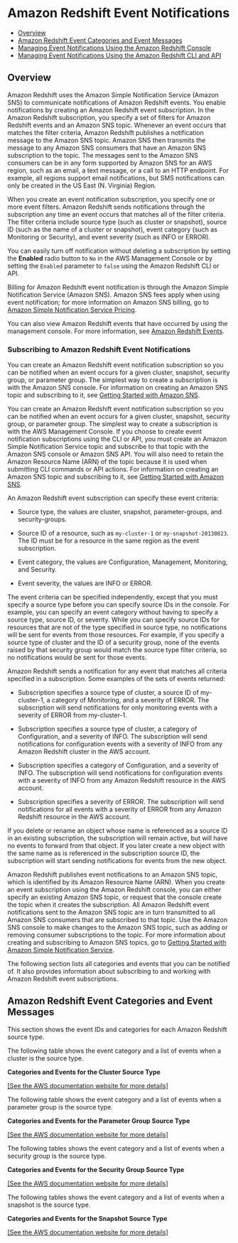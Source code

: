 # Amazon Redshift Event Notifications<a name="working-with-event-notifications"></a>


+ [Overview](#working-with-event-notifications-overview)
+ [Amazon Redshift Event Categories and Event Messages](#redshift-event-messages)
+ [Managing Event Notifications Using the Amazon Redshift Console](manage-event-notifications-console.md)
+ [Managing Event Notifications Using the Amazon Redshift CLI and API](manage-event-notifications-api-cli.md)

## Overview<a name="working-with-event-notifications-overview"></a>

 Amazon Redshift uses the Amazon Simple Notification Service \(Amazon SNS\) to communicate notifications of Amazon Redshift events\. You enable notifications by creating an Amazon Redshift event subscription\. In the Amazon Redshift subscription, you specify a set of filters for Amazon Redshift events and an Amazon SNS topic\. Whenever an event occurs that matches the filter criteria, Amazon Redshift publishes a notification message to the Amazon SNS topic\. Amazon SNS then transmits the message to any Amazon SNS consumers that have an Amazon SNS subscription to the topic\. The messages sent to the Amazon SNS consumers can be in any form supported by Amazon SNS for an AWS region, such as an email, a text message, or a call to an HTTP endpoint\. For example, all regions support email notifications, but SMS notifications can only be created in the US East \(N\. Virginia\) Region\.

When you create an event notification subscription, you specify one or more event filters\. Amazon Redshift sends notifications through the subscription any time an event occurs that matches all of the filter criteria\. The filter criteria include source type \(such as cluster or snapshot\), source ID \(such as the name of a cluster or snapshot\), event category \(such as Monitoring or Security\), and event severity \(such as INFO or ERROR\)\.

You can easily turn off notification without deleting a subscription by setting the **Enabled** radio button to `No` in the AWS Management Console or by setting the `Enabled` parameter to `false` using the Amazon Redshift CLI or API\.

Billing for Amazon Redshift event notification is through the Amazon Simple Notification Service \(Amazon SNS\)\. Amazon SNS fees apply when using event notification; for more information on Amazon SNS billing, go to [ Amazon Simple Notification Service Pricing](http://aws.amazon.com/sns/#pricing)\.

You can also view Amazon Redshift events that have occurred by using the management console\. For more information, see [Amazon Redshift Events](working-with-events.md)\.

### Subscribing to Amazon Redshift Event Notifications<a name="working-with-event-notifications-subscribe"></a>

You can create an Amazon Redshift event notification subscription so you can be notified when an event occurs for a given cluster, snapshot, security group, or parameter group\. The simplest way to create a subscription is with the Amazon SNS console\. For information on creating an Amazon SNS topic and subscribing to it, see [Getting Started with Amazon SNS](http://docs.aws.amazon.com/sns/latest/dg/GettingStarted.html)\.

You can create an Amazon Redshift event notification subscription so you can be notified when an event occurs for a given cluster, snapshot, security group, or parameter group\. The simplest way to create a subscription is with the AWS Management Console\. If you choose to create event notification subscriptions using the CLI or API, you must create an Amazon Simple Notification Service topic and subscribe to that topic with the Amazon SNS console or Amazon SNS API\. You will also need to retain the Amazon Resource Name \(ARN\) of the topic because it is used when submitting CLI commands or API actions\. For information on creating an Amazon SNS topic and subscribing to it, see [Getting Started with Amazon SNS](http://docs.aws.amazon.com/sns/latest/dg/GettingStarted.html)\.

An Amazon Redshift event subscription can specify these event criteria:

+ Source type, the values are cluster, snapshot, parameter\-groups, and security\-groups\.

+ Source ID of a resource, such as `my-cluster-1` or `my-snapshot-20130823`\. The ID must be for a resource in the same region as the event subscription\.

+ Event category, the values are Configuration, Management, Monitoring, and Security\.

+ Event severity, the values are INFO or ERROR\.

The event criteria can be specified independently, except that you must specify a source type before you can specify source IDs in the console\. For example, you can specify an event category without having to specify a source type, source ID, or severity\. While you can specify source IDs for resources that are not of the type specified in source type, no notifications will be sent for events from those resources\. For example, if you specify a source type of cluster and the ID of a security group, none of the events raised by that security group would match the source type filter criteria, so no notifications would be sent for those events\.

Amazon Redshift sends a notification for any event that matches all criteria specified in a subscription\. Some examples of the sets of events returned: 

+ Subscription specifies a source type of cluster, a source ID of my\-cluster\-1, a category of Monitoring, and a severity of ERROR\. The subscription will send notifications for only monitoring events with a severity of ERROR from my\-cluster\-1\.

+ Subscription specifies a source type of cluster, a category of Configuration, and a severity of INFO\. The subscription will send notifications for configuration events with a severity of INFO from any Amazon Redshift cluster in the AWS account\.

+ Subscription specifies a category of Configuration, and a severity of INFO\. The subscription will send notifications for configuration events with a severity of INFO from any Amazon Redshift resource in the AWS account\.

+ Subscription specifies a severity of ERROR\. The subscription will send notifications for all events with a severity of ERROR from any Amazon Redshift resource in the AWS account\.

If you delete or rename an object whose name is referenced as a source ID in an existing subscription, the subscription will remain active, but will have no events to forward from that object\. If you later create a new object with the same name as is referenced in the subscription source ID, the subscription will start sending notifications for events from the new object\.

Amazon Redshift publishes event notifications to an Amazon SNS topic, which is identified by its Amazon Resource Name \(ARN\)\. When you create an event subscription using the Amazon Redshift console, you can either specify an existing Amazon SNS topic, or request that the console create the topic when it creates the subscription\. All Amazon Redshift event notifications sent to the Amazon SNS topic are in turn transmitted to all Amazon SNS consumers that are subscribed to that topic\. Use the Amazon SNS console to make changes to the Amazon SNS topic, such as adding or removing consumer subscriptions to the topic\. For more information about creating and subscribing to Amazon SNS topics, go to [Getting Started with Amazon Simple Notification Service](http://docs.aws.amazon.com/sns/latest/dg/GettingStarted.html)\.

The following section lists all categories and events that you can be notified of\. It also provides information about subscribing to and working with Amazon Redshift event subscriptions\.

## Amazon Redshift Event Categories and Event Messages<a name="redshift-event-messages"></a>

This section shows the event IDs and categories for each Amazon Redshift source type\.

The following table shows the event category and a list of events when a cluster is the source type\.

**Categories and Events for the Cluster Source Type**

[\[See the AWS documentation website for more details\]](http://docs.aws.amazon.com/redshift/latest/mgmt/working-with-event-notifications.html)

The following table shows the event category and a list of events when a parameter group is the source type\.

**Categories and Events for the Parameter Group Source Type**

[\[See the AWS documentation website for more details\]](http://docs.aws.amazon.com/redshift/latest/mgmt/working-with-event-notifications.html)

The following tables shows the event category and a list of events when a security group is the source type\.

**Categories and Events for the Security Group Source Type**

[\[See the AWS documentation website for more details\]](http://docs.aws.amazon.com/redshift/latest/mgmt/working-with-event-notifications.html)

The following tables shows the event category and a list of events when a snapshot is the source type\.

**Categories and Events for the Snapshot Source Type**

[\[See the AWS documentation website for more details\]](http://docs.aws.amazon.com/redshift/latest/mgmt/working-with-event-notifications.html)
